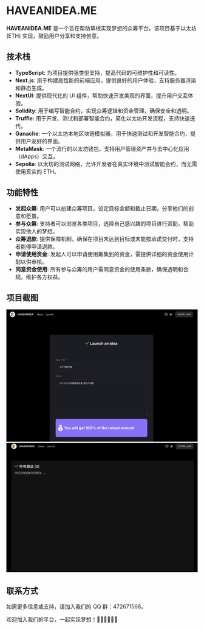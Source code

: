 # HAVEANIDEA.ME

**HAVEANIDEA.ME** 是一个旨在帮助草根实现梦想的众筹平台。该项目基于以太坊 (ETH) 实现，鼓励用户分享和支持创意。

## 技术栈
- **TypeScript**: 为项目提供强类型支持，提高代码的可维护性和可读性。
- **Next.js**: 用于构建高性能的前端应用，提供良好的用户体验，支持服务器渲染和静态生成。
- **NextUI**: 提供现代化的 UI 组件，帮助快速开发美观的界面，提升用户交互体验。
- **Solidity**: 用于编写智能合约，实现众筹逻辑和资金管理，确保安全和透明。
- **Truffle**: 用于开发、测试和部署智能合约，简化以太坊开发流程，支持快速迭代。
- **Ganache**: 一个以太坊本地区块链模拟器，用于快速测试和开发智能合约，提供用户友好的界面。
- **MetaMask**: 一个流行的以太坊钱包，支持用户管理资产并与去中心化应用（dApps）交互。
- **Sepolia**: 以太坊的测试网络，允许开发者在真实环境中测试智能合约，而无需使用真实的 ETH。

## 功能特性
- **发起众筹**: 用户可以创建众筹项目，设定目标金额和截止日期，分享他们的创意和愿景。
- **参与众筹**: 支持者可以浏览各类项目，选择自己感兴趣的项目进行资助，帮助实现他人的梦想。
- **众筹退款**: 提供保障机制，确保在项目未达到目标或未能按承诺交付时，支持者能够申请退款。
- **申请使用资金**: 发起人可以申请使用筹集到的资金，需提供详细的资金使用计划以供审核。
- **同意资金使用**: 所有参与众筹的用户需同意资金的使用条款，确保透明和合规，维护各方权益。

## 项目截图
![提交注意](./assets/img-01.png)
![提交注意](./assets/img-02.png)

## 联系方式
如需更多信息或支持，请加入我们的 QQ 群：472671568。

欢迎加入我们的平台，一起实现梦想！👏👏👏💐💐💐

